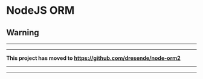 NodeJS ORM
==========

## Warning

****

****

**This project has moved to https://github.com/dresende/node-orm2**

****

****
